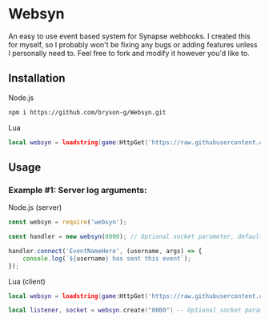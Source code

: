 # Websyn
An easy to use event based system for Synapse webhooks.
I created this for myself, so I probably won't be fixing any bugs or adding features unless I personally need to.
Feel free to fork and modify it however you'd like to.

## Installation
Node.js
```bash
npm i https://github.com/bryson-g/Websyn.git
```

Lua
```lua
local websyn = loadstring(game:HttpGet('https://raw.githubusercontent.com/bryson-g/Websyn/main/rbx-counterpart/client.lua'))()
```

## Usage
### Example #1: Server log arguments:

Node.js (server)
```js
const websyn = require('websyn');

const handler = new websyn(8000); // Optional socket parameter, default is 8000

handler.connect('EventNameHere', (username, args) => {
    console.log(`${username} has sent this event`);
});
```

Lua (client)
```lua
local websyn = loadstring(game:HttpGet('https://raw.githubusercontent.com/bryson-g/Websyn/main/rbx-counterpart/client.lua'))()

local listener, socket = websyn.create("8000") -- Optional socket parameter, default is 8000

```
